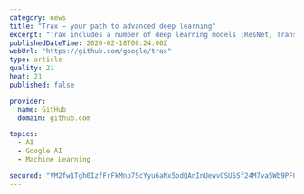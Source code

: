 ```yaml
---
category: news
title: "Trax — your path to advanced deep learning"
excerpt: "Trax includes a number of deep learning models (ResNet, Transformer, RNNs, ...) and has bindings to a large number of deep learning datasets, including Tensor2Tensor and TensorFlow datasets. It runs without any changes on CPUs, GPUs and TPUs. To use Trax as a binary and not forget all the parameters (model type, learning rate, other hyper ..."
publishedDateTime: 2020-02-18T00:24:00Z
webUrl: "https://github.com/google/trax"
type: article
quality: 21
heat: 21
published: false

provider:
  name: GitHub
  domain: github.com

topics:
  - AI
  - Google AI
  - Machine Learning

secured: "VM2fw1Tgh0IzfFrFkMnp7ScYyu6aNx5odQAnInUewvCSU5Sf24M7va5Wb9PF0lUT0q+TUYst7cF3JpurzKfOq77FeLj9IrlsvDgE9rizl0d/sKZVh4kNEQy/Zk3RKQAUlboxlCwU93BlCPGHXGSLoT+rl4z9gsoCCI/ms/bzzuk96DsqXBXzALj2ILnEcajnzMstO1WMtvQKQhbLXbRYNMYbkCMHHYOzddRnGHGIA3pyNz7c+QMDcYVurziNoM/OacpRfi1GSsxRH+b9lKeiekBBHX8Lk4p9EwobdlQS0zy2cyA+QXPXyykQJj/d0CIFuIUTgMzuW5S6qCjDRVqQehqoCOSGImDAweb4RGUucSWbSDReYBuFmlm2qOKscpJQ9H8r37iYXocF6ovGneLB2EUBRbHxG87VbeaT6GPQcG89fX4zdCunDDYxmtbBwuIENeIIn+9ZFNsmk4t27Ko76Jv47s+jbJJDplQ97QGtJcg=;+RS/O9oriuH0YrtNhg/4Cw=="
---
```


